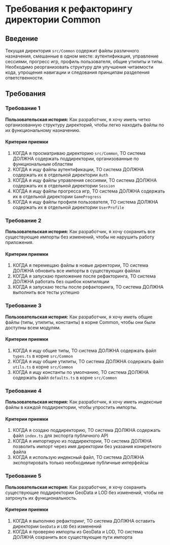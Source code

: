 # Требования к рефакторингу директории Common

## Введение

Текущая директория `src/Common` содержит файлы различного назначения, смешанные в одном месте: аутентификация, управление сессиями, прогресс игр, профиль пользователя, общие утилиты и типы. Необходимо реорганизовать структуру для улучшения читаемости кода, упрощения навигации и следования принципам разделения ответственности.

## Требования

### Требование 1

**Пользовательская история:** Как разработчик, я хочу иметь четко организованную структуру директорий, чтобы легко находить файлы по их функциональному назначению.

#### Критерии приемки

1. КОГДА я просматриваю директорию `src/Common`, ТО система ДОЛЖНА содержать поддиректории, организованные по функциональным областям
2. КОГДА я ищу файлы аутентификации, ТО система ДОЛЖНА содержать их в отдельной директории `Auth`
3. КОГДА я ищу файлы управления сессиями, ТО система ДОЛЖНА содержать их в отдельной директории `Session`
4. КОГДА я ищу файлы прогресса игр, ТО система ДОЛЖНА содержать их в отдельной директории `GameProgress`
5. КОГДА я ищу файлы профиля пользователя, ТО система ДОЛЖНА содержать их в отдельной директории `UserProfile`

### Требование 2

**Пользовательская история:** Как разработчик, я хочу сохранить все существующие импорты без изменений, чтобы не нарушить работу приложения.

#### Критерии приемки

1. КОГДА я перемещаю файлы в новые директории, ТО система ДОЛЖНА обновить все импорты в существующих файлах
2. КОГДА я запускаю приложение после рефакторинга, ТО система ДОЛЖНА работать без ошибок компиляции
3. КОГДА я запускаю тесты после рефакторинга, ТО система ДОЛЖНА выполнить все тесты успешно

### Требование 3

**Пользовательская история:** Как разработчик, я хочу иметь общие файлы (типы, утилиты, константы) в корне Common, чтобы они были доступны всем модулям.

#### Критерии приемки

1. КОГДА я ищу общие типы, ТО система ДОЛЖНА содержать файл `types.ts` в корне `src/Common`
2. КОГДА я ищу общие утилиты, ТО система ДОЛЖНА содержать файл `utils.ts` в корне `src/Common`
3. КОГДА я ищу константы по умолчанию, ТО система ДОЛЖНА содержать файл `defaults.ts` в корне `src/Common`

### Требование 4

**Пользовательская история:** Как разработчик, я хочу иметь индексные файлы в каждой поддиректории, чтобы упростить импорты.

#### Критерии приемки

1. КОГДА я создаю поддиректорию, ТО система ДОЛЖНА содержать файл `index.ts` для экспорта публичного API
2. КОГДА я импортирую из поддиректории, ТО система ДОЛЖНА позволить импорт через имя директории без указания конкретного файла
3. КОГДА я использую индексный файл, ТО система ДОЛЖНА экспортировать только необходимые публичные интерфейсы

### Требование 5

**Пользовательская история:** Как разработчик, я хочу сохранить существующие поддиректории GeoData и LOD без изменений, чтобы не затронуть их функциональность.

#### Критерии приемки

1. КОГДА я выполняю рефакторинг, ТО система ДОЛЖНА оставить директории `GeoData` и `LOD` без изменений
2. КОГДА я проверяю импорты из GeoData и LOD, ТО система ДОЛЖНА сохранить все существующие пути импорта